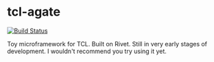 tcl-agate
=========

[![Build Status](https://travis-ci.org/AngryLawyer/tcl-agate.png?branch=master)](https://travis-ci.org/AngryLawyer/tcl-agate)

Toy microframework for TCL. Built on Rivet.
Still in very early stages of development. I wouldn't recommend you try using it yet.
